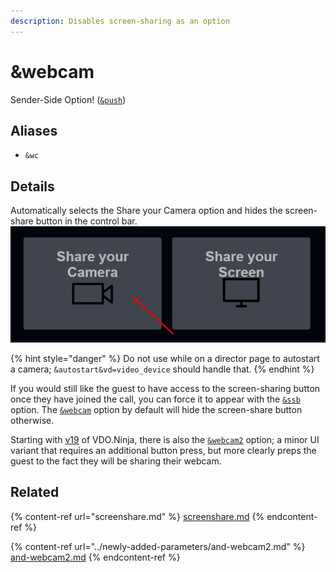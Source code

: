 ```yaml
---
description: Disables screen-sharing as an option
---
```


# \&webcam

Sender-Side Option! ([`&push`](push.md))

## Aliases

* `&wc`

## Details

Automatically selects the Share your Camera option and hides the screen-share button in the control bar.\
![](<../.gitbook/assets/image (38) (2).png>)

{% hint style="danger" %}
Do not use while on a director page to autostart a camera; `&autostart&vd=video_device` should handle that.
{% endhint %}

If you would still like the guest to have access to the screen-sharing button once they have joined the call, you can force it to appear with the [`&ssb`](ssb.md) option. The [`&webcam`](and-webcam.md) option by default will hide the screen-share button otherwise.

Starting with [v19](../release-notes/v19.md) of VDO.Ninja, there is also the [`&webcam2`](../newly-added-parameters/and-webcam2.md) option; a minor UI variant that requires an additional button press, but more clearly preps the guest to the fact they will be sharing their webcam.

## Related

{% content-ref url="screenshare.md" %}
[screenshare.md](screenshare.md)
{% endcontent-ref %}

{% content-ref url="../newly-added-parameters/and-webcam2.md" %}
[and-webcam2.md](../newly-added-parameters/and-webcam2.md)
{% endcontent-ref %}
